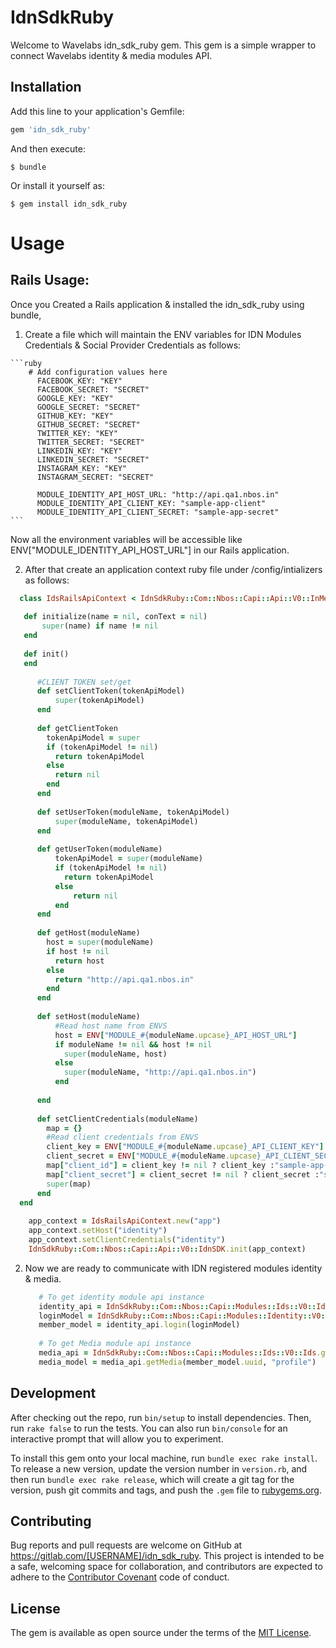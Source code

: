 # IdnSdkRuby

Welcome to Wavelabs idn_sdk_ruby gem. This gem is a simple wrapper to connect Wavelabs identity & media modules API. 

## Installation

Add this line to your application's Gemfile:

```ruby
gem 'idn_sdk_ruby'
```

And then execute:

    $ bundle

Or install it yourself as:

    $ gem install idn_sdk_ruby

# Usage
## Rails Usage:
  Once you Created a Rails application & installed the idn_sdk_ruby using bundle, 
  1. Create a file which will maintain the ENV variables for IDN Modules Credentials & Social Provider Credentials as follows:
    
    ```ruby
        # Add configuration values here
          FACEBOOK_KEY: "KEY"
          FACEBOOK_SECRET: "SECRET"
          GOOGLE_KEY: "KEY"
          GOOGLE_SECRET: "SECRET"
          GITHUB_KEY: "KEY"
          GITHUB_SECRET: "SECRET"
          TWITTER_KEY: "KEY"
          TWITTER_SECRET: "SECRET"
          LINKEDIN_KEY: "KEY"
          LINKEDIN_SECRET: "SECRET"
          INSTAGRAM_KEY: "KEY"
          INSTAGRAM_SECRET: "SECRET"
        
          MODULE_IDENTITY_API_HOST_URL: "http://api.qa1.nbos.in"
          MODULE_IDENTITY_API_CLIENT_KEY: "sample-app-client"
          MODULE_IDENTITY_API_CLIENT_SECRET: "sample-app-secret"
    ```
    
   Now all the environment variables will be accessible like ENV["MODULE_IDENTITY_API_HOST_URL"] in our Rails application.
     
  
  2. After that create an application context ruby file under /config/intializers as follows:
  ```ruby
    class IdsRailsApiContext < IdnSdkRuby::Com::Nbos::Capi::Api::V0::InMemoryApiContext
    
     def initialize(name = nil, conText = nil)
     	 super(name) if name != nil
     end
    
     def init()
     end	
    
     	#CLIENT TOKEN set/get
        def setClientToken(tokenApiModel)
        	super(tokenApiModel)
        end
    
        def getClientToken
          tokenApiModel = super
          if (tokenApiModel != nil)
            return tokenApiModel
          else
            return nil
          end  
        end
    
        def setUserToken(moduleName, tokenApiModel)
        	super(moduleName, tokenApiModel)
        end
    
        def getUserToken(moduleName)
            tokenApiModel = super(moduleName)
            if (tokenApiModel != nil)
              return tokenApiModel
            else
            	return nil    
            end
        end
    
        def getHost(moduleName)
          host = super(moduleName)
          if host != nil
            return host
          else
            return "http://api.qa1.nbos.in"   
          end 
        end
    
        def setHost(moduleName)
            #Read host name from ENVS
            host = ENV["MODULE_#{moduleName.upcase}_API_HOST_URL"]
            if moduleName != nil && host != nil
              super(moduleName, host)
            else
              super(moduleName, "http://api.qa1.nbos.in")  
            end
            
        end
    
        def setClientCredentials(moduleName)
          map = {}
          #Read client credentials from ENVS
          client_key = ENV["MODULE_#{moduleName.upcase}_API_CLIENT_KEY"]
          client_secret = ENV["MODULE_#{moduleName.upcase}_API_CLIENT_SECRET"]
          map["client_id"] = client_key != nil ? client_key :"sample-app-client"
          map["client_secret"] = client_secret != nil ? client_secret :"sample-app-secret"
          super(map)
        end  
    end
    
      app_context = IdsRailsApiContext.new("app")
      app_context.setHost("identity")
      app_context.setClientCredentials("identity")
      IdnSdkRuby::Com::Nbos::Capi::Api::V0::IdnSDK.init(app_context)
  ```
  
  2. Now we are ready to communicate with IDN registered modules identity & media.
  
     ```ruby
        # To get identity module api instance
        identity_api = IdnSdkRuby::Com::Nbos::Capi::Modules::Ids::V0::Ids.getModuleApi("identity")
        loginModel = IdnSdkRuby::Com::Nbos::Capi::Modules::Identity::V0::LoginModel.new(name, code)
        member_model = identity_api.login(loginModel)
        
        # To get Media module api instance
        media_api = IdnSdkRuby::Com::Nbos::Capi::Modules::Ids::V0::Ids.getModuleApi("media")
        media_model = media_api.getMedia(member_model.uuid, "profile")
     ```
    

## Development

After checking out the repo, run `bin/setup` to install dependencies. Then, run `rake false` to run the tests. You can also run `bin/console` for an interactive prompt that will allow you to experiment.

To install this gem onto your local machine, run `bundle exec rake install`. To release a new version, update the version number in `version.rb`, and then run `bundle exec rake release`, which will create a git tag for the version, push git commits and tags, and push the `.gem` file to [rubygems.org](https://rubygems.org).

## Contributing

Bug reports and pull requests are welcome on GitHub at https://gitlab.com/[USERNAME]/idn_sdk_ruby. This project is intended to be a safe, welcoming space for collaboration, and contributors are expected to adhere to the [Contributor Covenant](contributor-covenant.org) code of conduct.


## License

The gem is available as open source under the terms of the [MIT License](http://opensource.org/licenses/MIT).

